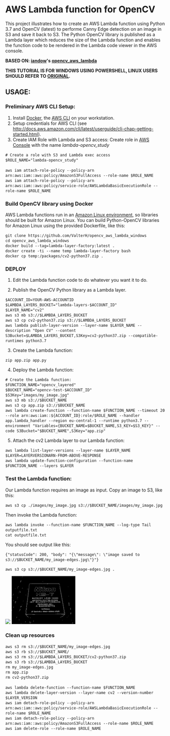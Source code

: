 # AWS Lambda function for OpenCV 

This project illustrates how to create an AWS Lambda function using Python 3.7 and OpenCV (latest) to performe Canny Edge detection on an image in S3 and save it back to S3. The Python OpenCV library is published as a Lambda layer which reduces the size of the Lambda function and enables the function code to be rendered in the Lambda code viewer in the AWS console.

<b>BASED ON: [iandow](https://github.com/iandow)'s [opencv_aws_lambda](https://github.com/iandow/opencv_aws_lambda) </b>

<b> THIS TUTORIAL IS FOR WINDOWS USING POWERSHELL, LINUX USERS SHOULD REFER TO [ORIGINAL](https://github.com/iandow/opencv_aws_lambda).</b>

## USAGE:

### Preliminary AWS CLI Setup: 
1. Install [Docker](https://docs.docker.com/), the [AWS CLI](https://aws.amazon.com/cli/) on your workstation.
2. Setup credentials for AWS CLI (see http://docs.aws.amazon.com/cli/latest/userguide/cli-chap-getting-started.html).
3. Create IAM Role with Lambda and S3 access:
Create role in [AWS Console](https://console.aws.amazon.com/iamv2/home#/roles) with the name *lambda-opencv_study*
```
# Create a role with S3 and Lambda exec access
$ROLE_NAME="lambda-opencv_study"

aws iam attach-role-policy --policy-arn arn:aws:iam::aws:policy/AmazonS3FullAccess --role-name $ROLE_NAME
aws iam attach-role-policy --policy-arn arn:aws:iam::aws:policy/service-role/AWSLambdaBasicExecutionRole --role-name $ROLE_NAME
```

### Build OpenCV library using Docker

AWS Lambda functions run in an [Amazon Linux environment](https://docs.aws.amazon.com/lambda/latest/dg/current-supported-versions.html), so libraries should be built for Amazon Linux. You can build Python-OpenCV libraries for Amazon Linux using the provided Dockerfile, like this:

```
git clone https://github.com/ValterH/opencv_aws_lambda_windows
cd opencv_aws_lambda_windows
docker build --tag=lambda-layer-factory:latest .
docker create -ti --name temp lambda-layer-factory bash
docker cp temp:/packages/cv2-python37.zip .
```

### DEPLOY

1. Edit the Lambda function code to do whatever you want it to do.

2. Publish the OpenCV Python library as a Lambda layer.
```
$ACCOUNT_ID=YOUR-AWS-ACCOUNTID
$LAMBDA_LAYERS_BUCKET="lambda-layers-$ACCOUNT_ID"
$LAYER_NAME="cv2"
aws s3 mb s3://$LAMBDA_LAYERS_BUCKET
aws s3 cp cv2-python37.zip s3://$LAMBDA_LAYERS_BUCKET
aws lambda publish-layer-version --layer-name $LAYER_NAME --description "Open CV" --content S3Bucket=$LAMBDA_LAYERS_BUCKET,S3Key=cv2-python37.zip --compatible-runtimes python3.7
```

3. Create the Lambda function:
```
zip app.zip app.py
```

4. Deploy the Lambda function:
```
# Create the Lambda function:
$FUNCTION_NAME="opencv_layered"
$BUCKET_NAME="opencv-test-$ACCOUNT_ID"
$S3Key="images/my_image.jpg"
aws s3 mb s3://$BUCKET_NAME
aws s3 cp app.zip s3://$BUCKET_NAME
aws lambda create-function --function-name $FUNCTION_NAME --timeout 20 --role arn:aws:iam::${ACCOUNT_ID}:role/$ROLE_NAME --handler app.lambda_handler --region eu-central-1 --runtime python3.7 --environment "Variables={BUCKET_NAME=$BUCKET_NAME,S3_KEY=$S3_KEY}" --code S3Bucket="$BUCKET_NAME",S3Key="app.zip"
```

5. Attach the cv2 Lambda layer to our Lambda function:
```
aws lambda list-layer-versions --layer-name $LAYER_NAME
$LAYER=LAYERVERSIONARN-FROM-ABOVE-RESPONSE
aws lambda update-function-configuration --function-name $FUNCTION_NAME --layers $LAYER
```

### Test the Lambda function:
Our Lambda function requires an image as input. Copy an image to S3, like this:
```
aws s3 cp ./images/my_image.jpg s3://$BUCKET_NAME/images/my_image.jpg
```
Then invoke the Lambda function:
```
aws lambda invoke --function-name $FUNCTION_NAME --log-type Tail outputfile.txt
cat outputfile.txt
```

You should see output like this:
```
{"statusCode": 200, "body": "{\"message\": \"image saved to s3://$BUCKET_NAME/my_image-edges.jpg\"}"}
```

```
aws s3 cp s3://$BUCKET_NAME/my_image-edges.jpg .
```

<img src=images/my_image.jpg width="200"> <img src=images/my_image-edges.jpg width="200">

### Clean up resources
```
aws s3 rm s3://$BUCKET_NAME/my_image-edges.jpg
aws s3 rb s3://$BUCKET_NAME/
aws s3 rm s3://$LAMBDA_LAYERS_BUCKET/cv2-python37.zip
aws s3 rb s3://$LAMBDA_LAYERS_BUCKET
rm my_image-edges.jpg
rm app.zip
rm cv2-python37.zip

aws lambda delete-function --function-name $FUNCTION_NAME
aws lambda delete-layer-version --layer-name cv2 --version-number $LAYER_VERSION
aws iam detach-role-policy --policy-arn arn:aws:iam::aws:policy/service-role/AWSLambdaBasicExecutionRole --role-name $ROLE_NAME
aws iam detach-role-policy --policy-arn arn:aws:iam::aws:policy/AmazonS3FullAccess --role-name $ROLE_NAME
aws iam delete-role --role-name $ROLE_NAME
